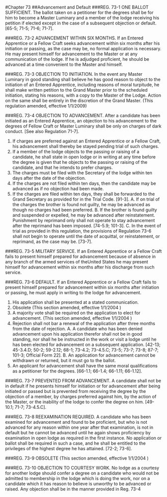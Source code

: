 #Chapter 73
##Advancement and Default
###REG. 73-1 ONE BALLOT SUFFICIENT.
The ballot taken on a petitioner for the degrees shall be for him to become a Master Luminary and a member of the lodge receiving his petition if elected except in the case of a subsequent objection or default. [65-5; 71-5; 71-6; 71-7].

###REG. 73-2 ADVANCEMENT WITHIN SIX MONTHS.
If an Entered Apprentice or a Fellow Craft seeks advancement within six months after his initiation or passing, as the case may be, no formal application is necessary. He may present himself for advancement to the Master or at any communication of the lodge. If he is adjudged proficient, he should be advanced at a time convenient to the Master and himself.

###REG. 73-3 OBJECTION TO INITIATION.
In the event any Master Luminary in good standing shall believe he has good reason to object to the initiation of an Entered Apprentice, including reasons of moral turpitude, he shall make written petition to the Grand Master prior to the scheduled initiation, stating his reasons, with a copy to the Master of the Lodge. Action on the same shall be entirely in the discretion of the Grand Master. (This regulation amended, effective 1/1/2009)

###REG. 73-4 OBJECTION TO ADVANCEMENT.
After a candidate has been initiated as an Entered Apprentice, an objection to his advancement to the degrees of Fellow Craft or Master Luminary shall be only on charges of dark conduct. [See also Regulation 71-7].
1. If charges are preferred against an Entered Apprentice or a Fellow Craft, his advancement shall thereby be stayed pending trial of such charges.
2. If a member of the lodge objects to the passing or raising of a candidate, he shall state in open lodge or in writing at any time before the degree is given that he objects to the passing or raising of the candidate, and that he intends to prefer charges.
3. The charges must be filed with the Secretary of the lodge within ten days after the date of the objection.
4. If the charges are not filed within ten days, then the candidate may be advanced as if no objection had been made.
5. If the charges are filed within ten days, they shall be forwarded to the Grand Secretary as provided for in the Trial Code. [91-3].
A. If on trial of the charges the brother is found not guilty, he may be advanced as though no charges had been preferred.
B. If the brother is found guilty and suspended or expelled, he may be advanced after reinstatement. Punishment by reprimand only shall not operate to stay advancement after the reprimand has been imposed. [74-5.9; 101-3].
C. In the event of trial as provided in this regulation, the provisions of Regulation 73-6 shall not begin to operate until the date of acquittal, or reinstatement, or reprimand, as the case may be. [73-7].

###REG. 73-5 MILITARY SERVICE.
If an Entered Apprentice or a Fellow Craft fails to present himself prepared for advancement because of absence in any branch of the armed services of theUnited States he may present himself for advancement within six months after his discharge from such service.

###REG. 73-6 DEFAULT.
If an Entered Apprentice or a Fellow Craft fails to present himself prepared for advancement within six months after initiation or passing, he must apply in writing to the lodge for advancement.
1. His application shall be presented at a stated communication.
2. Obsolete (This section amended, effective 1/1/2004 )
3. A majority vote shall be required on the application to elect for advancement. (This section amended, effective 1/1/2004 )
4. Rejection shall not bar a renewal of the application after three months from the date of rejection.
A. A candidate who has been denied advancement upon his application therefor shall not be in good standing, nor shall he be instructed in the work or visit a lodge until he has been elected for advancement on a subsequent application. [42-13; 45-3.4.D; 50-2; 59-2.12; 68-1; 73-4.2; 73-4.5.C; 73-5; 73-7; 73-8; 87-7; 101-3; Official Form 22].
B. An application for advancement cannot be withdrawn or returned, but it must go to the ballot.
5. An applicant for advancement shall have the same moral qualifications as a petitioner for the degrees. [66-1.1; 66-1.4; 66-1.11; 66-1.12].

###REG. 73-7 PREVENTED FROM ADVANCEMENT.
A candidate shall not be in default if he presents himself for initiation or for advancement after being initiated or passed but is prevented from receiving the degree by the objection of a member, by charges preferred against him, by the action of the Master, or the inability of the lodge to confer the degree on him. [49-10.1; 71-7; 73-4.5.C].

###REG. 73-8 REEXAMINATION REQUIRED.
A candidate who has been examined for advancement and found to be proficient, but who is not advanced for any reason within one year after that examination, is not in default but he cannot be advanced until he again shows proficiency by examination in open lodge as required in the first instance. No application or ballot shall be required in such a case, and he shall be entitled to the privileges of the highest degree he has attained. [72-2; 73-6].

###REG. 73-9 OBSOLETE (This section amended, effective 1/1/2004 )

###REG. 73-10 OBJECTION TO COURTESY WORK.
No lodge as a courtesy for another lodge should confer a degree on a candidate who would not be admitted to membership in the lodge which is doing the work, nor on a candidate which it has reason to believe is unworthy to be advanced or raised. Any objection shall be in the manner provided in Reg. 73-4